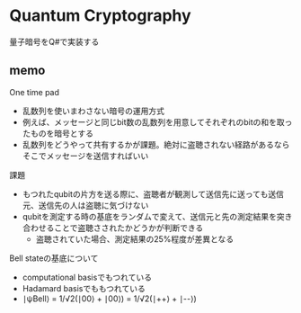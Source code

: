 # Quantum Cryptography
量子暗号をQ#で実装する

## memo
One time pad
* 乱数列を使いまわさない暗号の運用方式
* 例えば、メッセージと同じbit数の乱数列を用意してそれぞれのbitの和を取ったものを暗号とする
* 乱数列をどうやって共有するかが課題。絶対に盗聴されない経路があるならそこでメッセージを送信すればいい

課題
* もつれたqubitの片方を送る際に、盗聴者が観測して送信先に送っても送信元、送信先の人は盗聴に気づけない
* qubitを測定する時の基底をランダムで変えて、送信元と先の測定結果を突き合わせることで盗聴さされたかどうかが判断できる
  * 盗聴されていた場合、測定結果の25%程度が差異となる

Bell stateの基底について
* computational basisでもつれている
* Hadamard basisでももつれている
* ∣ψBell⟩ = 1/√2(∣00⟩ + ∣00⟩) = 1/√2(∣++⟩ + ∣--⟩)